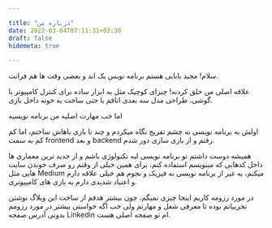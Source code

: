 ```yaml
---

title: "درباره من"
date: 2022-03-04T07:11:31+03:30
draft: false
hidemeta: true

---
```


سلام! مجید بابایی هستم برنامه نویس بک اند و بعضی وقت ها هم فرانت.


علاقه اصلی من خلق کردنه! چیزای کوچیک مثل یه ابزار ساده برای کنترل کامپیوتر با گوشی، طراحی مدل سه بعدی اتاقم یا حتی
ساخت یه خونه داخل بازی.

اما خب مهارت اصلیه من برنامه نویسیه

اولش به برنامه نویسی به چشم  تفریح نگاه میکردم و چند تا بازی باهاش ساختم،
اما کم کم به سمت frontend و بعد backend رفتم و از
بازی سازی دور شدم.

همیشه دوست داشتم تو برنامه نویسی لبه تکنولوژی باشم و از جدید ترین معماری ها داخل کدهایی که مینویسم استفاده کنم،
برای همین خیلی از وقتم رو صرف خوندن سایت هایی مثل Medium میکنم،
به غیر از برنامه نویسی به فیزیک و نجوم هم خیلی علاقه دارم و
اعتیاد شدیدی دارم به بازی های کامپیوتری.

در مورد رزومه کاریم اینجا چیزی نمیگم،
چون بیشتر هدفم از ساخت این وبلاگ نوشتن تجربیاتم بوده تا معرفی شغل و مهارتم ولی خب
اگه خواستی بیشتر در مورد رزومم بدونی آدرس صفحه Linkedin ام تو صفحه اصلی هست.
